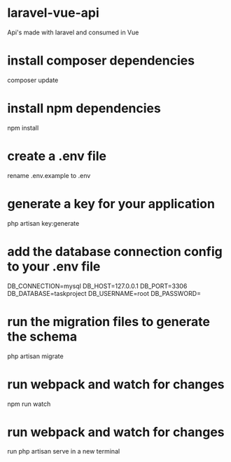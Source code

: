 # laravel-vue-api
Api's made with laravel and consumed in Vue

# install composer dependencies
composer update

# install npm dependencies
npm install

# create a .env file
rename .env.example to .env

# generate a key for your application
php artisan key:generate

# add the database connection config to your .env file
DB_CONNECTION=mysql
DB_HOST=127.0.0.1
DB_PORT=3306
DB_DATABASE=taskproject
DB_USERNAME=root
DB_PASSWORD=

# run the migration files to generate the schema
php artisan migrate

# run webpack and watch for changes
npm run watch

# run webpack and watch for changes
run php artisan serve  in a new terminal
